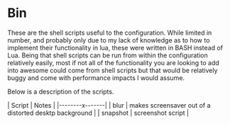 # Bin

These are the shell scripts useful to the configuration. While limited in number, and probably only due to my lack of knowledge as to how to implement their functionality in lua, these were written in BASH instead of Lua. Being that shell scripts can be run from within the configuration relatively easily, most if not all of the functionality you are looking to add into awesome could come from shell scripts but that would be relatively buggy and come with performance impacts I would assume.

Below is a description of the scripts.

| Script | Notes |
|--------x-------|
| blur | makes screensaver out of a distorted desktp background |
| snapshot | screenshot script |
